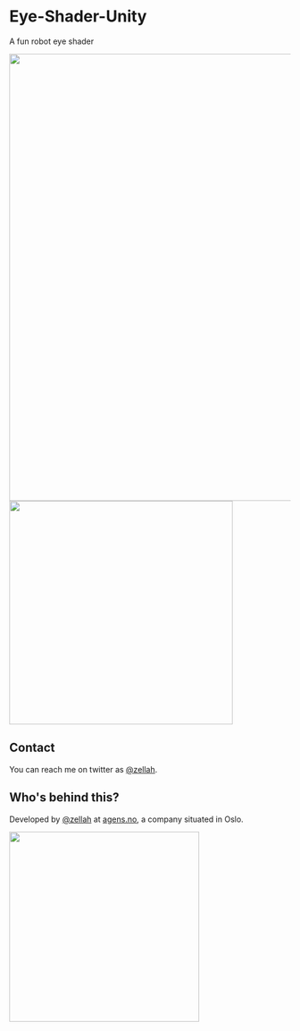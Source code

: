 # Eye-Shader-Unity

A fun robot eye shader

<img src="http://skatelinesgame.com/1.gif?raw=true" width="800"/>

<img src="http://skatelinesgame.com/2.gif?raw=true" width="400"/>

## Contact

You can reach me on twitter as [@zellah](https://twitter.com/zellah).

## Who's behind this?

Developed by [@zellah](https://twitter.com/zellah) at [agens.no](http://agens.no/), a company situated in Oslo.

[<img src="http://static.agens.no/images/agens_logo_w_slogan_avenir_medium.png" width="340" />](http://agens.no/)
